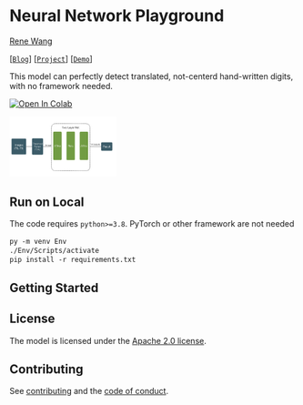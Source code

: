 # Neural Network Playground

[Rene Wang](https://rene.wang)

[[`Blog`]()] [[`Project`](https://segment-anything.com/)] [[`Demo`](https://segment-anything.com/demo)]

This model can perfectly detect translated, not-centerd hand-written digits, with no framework needed.

<a href="https://colab.research.google.com/drive/18B-Fujnr7uDhfyERZzWHTI3-31anw5OH?usp=sharing"><img src="https://colab.research.google.com/assets/colab-badge.svg" alt="Open In Colab"/></a>

<p float="left">
  <img src="assets/multilayer.jpg?raw=true" width="37.25%" />
</p>

## Run on Local

The code requires `python>=3.8`. PyTorch or other framework are not needed

```
py -m venv Env
./Env/Scripts/activate
pip install -r requirements.txt
```

## <a name="GettingStarted"></a>Getting Started

## License

The model is licensed under the [Apache 2.0 license](LICENSE).

## Contributing

See [contributing](CONTRIBUTING.md) and the [code of conduct](CODE_OF_CONDUCT.md).
